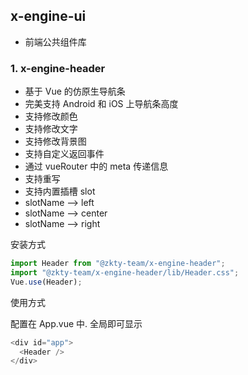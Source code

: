## x-engine-ui

- 前端公共组件库

### 1. x-engine-header

- 基于 Vue 的仿原生导航条
- 完美支持 Android 和 iOS 上导航条高度
- 支持修改颜色
- 支持修改文字
- 支持修改背景图
- 支持自定义返回事件
- 通过 vueRouter 中的 meta 传递信息
- 支持重写
- 支持内置插槽 slot
- slotName --> left
- slotName --> center
- slotName --> right

安装方式

```javascript
import Header from "@zkty-team/x-engine-header";
import "@zkty-team/x-engine-header/lib/Header.css";
Vue.use(Header);
```

使用方式

配置在 App.vue 中. 全局即可显示

```javascript
<div id="app">
  <Header />
</div>
```

​

